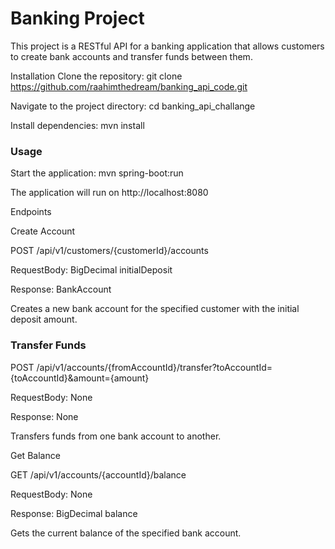 # Banking Project
This project is a RESTful API for a banking application that allows customers to create bank accounts and transfer funds between them.

Installation
Clone the repository: git clone https://github.com/raahimthedream/banking_api_code.git

Navigate to the project directory: cd banking_api_challange

Install dependencies: mvn install
### Usage

Start the application: mvn spring-boot:run

The application will run on http://localhost:8080

Endpoints

Create Account

POST /api/v1/customers/{customerId}/accounts

RequestBody: BigDecimal initialDeposit

Response: BankAccount

Creates a new bank account for the specified customer with the initial deposit amount.

### Transfer Funds

POST /api/v1/accounts/{fromAccountId}/transfer?toAccountId={toAccountId}&amount={amount}

RequestBody: None

Response: None

Transfers funds from one bank account to another.

Get Balance

GET /api/v1/accounts/{accountId}/balance

RequestBody: None

Response: BigDecimal balance

Gets the current balance of the specified bank account.
